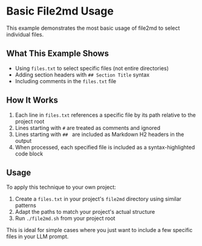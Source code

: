 # Basic File2md Usage

This example demonstrates the most basic usage of file2md to select individual files.

## What This Example Shows

- Using `files.txt` to select specific files (not entire directories)
- Adding section headers with `## Section Title` syntax
- Including comments in the `files.txt` file

## How It Works

1. Each line in `files.txt` references a specific file by its path relative to the project root
2. Lines starting with `#` are treated as comments and ignored
3. Lines starting with `## ` are included as Markdown H2 headers in the output
4. When processed, each specified file is included as a syntax-highlighted code block

## Usage

To apply this technique to your own project:

1. Create a `files.txt` in your project's `file2md` directory using similar patterns
2. Adapt the paths to match your project's actual structure
3. Run `./file2md.sh` from your project root

This is ideal for simple cases where you just want to include a few specific files in your LLM prompt.